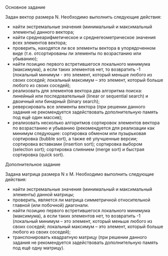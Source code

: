 Основное задание

Задан вектор размера N. Необходимо выполнить следующие действия:
- найти экстремальные значения (минимальный и максимальный элементы) данного вектора;
- найти среднеарифметическое и среднегеометрическое значения всех элементов вектора;
- проверить, находятся ли все элементы вектора в упорядоченном виде (т.е. отсортированы ли элементы по возрастанию или убыванию);
- найти позицию первого встретившегося локального минимума (максимума), а если таких элементов нет, то возвратить -1 (локальный минимум - это элемент, который меньше любого из своих соседей; локальный максимум – это элемент, который больше любого из своих соседей);
- реализовать для элементов вектора два алгоритма поиска: линейный или последовательный (linear or sequential search) и двоичный или бинарный (binary search);
- реверсировать все элементы вектора (при решении данного задания не рекомендуется задействовать дополнительную память под ещё один массив);
- реализовать несколько алгоритмов сортировок элементов вектора по возрастанию и убыванию (рекомендуется для реализации как минимум следующие: сортировка обменом или пузырьковая сортировка (bubble sort), а также её улучшенные версии; сортировка вставками (insertion sort); сортировка выбором (selection sort); сортировка слиянием (merge sort) и быстрая сортировка (quick sort).

Дополнительное задание

Задана матрица размера N x M. Необходимо выполнить следующие действия:
- найти экстремальные значения (минимальный и максимальный элементы) данной матрицы;
- проверить, является ли матрица симметричной относительной главной (или побочной) диагонали.
- найти позицию первого встретившегося локального минимума (максимума), а если таких элементов нет, то возвратить -1 (локальный минимум –
это элемент, который меньше любого из своих соседей; локальный максимум – это элемент, который больше любого из своих соседей);
- транспонировать квадратную матрицу (при решении данного задания не рекомендуется задействовать дополнительную память под ещё одну матрицу).
